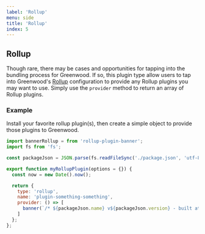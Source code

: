```yaml
---
label: 'Rollup'
menu: side
title: 'Rollup'
index: 5
---
```


## Rollup

Though rare, there may be cases and opportunities for tapping into the bundling process for Greenwood.  If so, this plugin type allow users to tap into Greenwood's [Rollup](https://rollupjs.org/) configuration to provide any Rollup plugins you may want to use.  Simply use the `provider` method to return an array of Rollup plugins.

### Example
Install your favorite rollup plugin(s), then create a simple object to provide those plugins to Greenwood.

```javascript
import bannerRollup = from 'rollup-plugin-banner';
import fs from 'fs';

const packageJson = JSON.parse(fs.readFileSync('./package.json', 'utf-8'));

export function myRollupPlugin(options = {}) {
  const now = new Date().now();

  return {
    type: 'rollup',
    name: 'plugin-something-something',
    provider: () => [
      banner(`/* ${packageJson.name} v${packageJson.version} - built at ${now}. */`)
    ]
  };
};
```